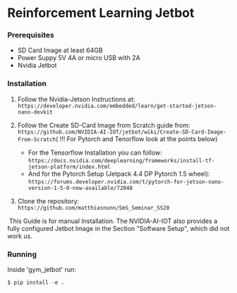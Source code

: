 # Reinforcement Learning Jetbot



### Prerequisites

- SD Card Image at least 64GB
- Power Suppy 5V 4A or micro USB with 2A
- Nvidia Jetbot



### Installation

1. Follow the Nvidia-Jetson Instructions at: `https://developer.nvidia.com/embedded/learn/get-started-jetson-nano-devkit`
2. Follow the Create SD-Card Image from Scratch guide from: `https://github.com/NVIDIA-AI-IOT/jetbot/wiki/Create-SD-Card-Image-From-Scratch`( !!! For Pytorch and Tenorflow look at the points below)
   - For the Tensorflow Installation you can follow: `https://docs.nvidia.com/deeplearning/frameworks/install-tf-jetson-platform/index.html`
   - And for the Pytorch Setup (Jetpack 4.4 DP Pytorch 1.5 wheel): `https://forums.developer.nvidia.com/t/pytorch-for-jetson-nano-version-1-5-0-now-available/72048`

3. Clone the repository: `https://github.com/matthiasnunn/SmS_Seminar_SS20`

​		This Guide is for manual Installation. The NVIDIA-AI-IOT also provides a fully configured Jetbot Image in the Section "Software 		Setup", which did not work us.



### Running

Inside 'gym_jetbot' run:

```python
$ pip install -e .
```

